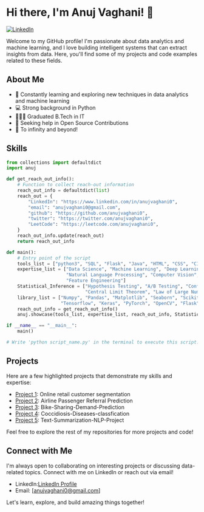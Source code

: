 # Hi there, I'm Anuj Vaghani! 👋
[![LinkedIn](https://img.shields.io/badge/-LinkedIn-blue?style=flat-square&logo=Linkedin&logoColor=white&link=https://www.linkedin.com/in/your-linkedin-profile/)]([https://www.linkedin.com/in/your-linkedin-profile/](https://www.linkedin.com/in/anuj-vaghani-3495b51b7))

Welcome to my GitHub profile! I'm passionate about data analytics and machine learning, and I love building intelligent systems that can extract insights from data. Here, you'll find some of my projects and code examples related to these fields.

## About Me

- 🌱 Constantly learning and exploring new techniques in data analytics and machine learning
- 💻 Strong background in Python
- 👨🏻‍🎓 Graduated B.Tech in IT
- 🤝 Seeking help in Open Source Contributions
- 🚀 To infinity and beyond!

## Skills

```python
from collections import defaultdict
import anuj

def get_reach_out_info():
    # Function to collect reach-out information
    reach_out_info = defaultdict(list)
    reach_out = {
        "LinkedIn": "https://www.linkedin.com/in/anujvaghani0",
        "email": "anujvaghani0@gmail.com",
        "github": "https://github.com/anujvaghani0",
        "twitter": "https://twitter.com/anujvaghani0",
        "LeetCode": "https://leetcode.com/anujvaghani0",
    }
    reach_out_info.update(reach_out)
    return reach_out_info

def main():
    # Entry point of the script
    tools_list = ["python3", "SQL", "Flask", "Java", "HTML", "CSS", "CI/CD"]
    expertise_list = ["Data Science", "Machine Learning", "Deep Learning",
                      "Natural Language Processing", "Computer Vision", "EDA",
                      "Feature Engineering"]
    Statistical_Inference = ["Hypothesis Testing", "A/B Testing", "Confidence Intervals",
                             "Central Limit Theorem", "Law of Large Numbers"]
    library_list = ["Numpy", "Pandas", "Matplotlib", "Seaborn", "Scikit-Learn", "NLTK",
                    "Tensorflow", "Keras", "PyTorch", "OpenCV", "Flask", "Streamlit", "SpaCy"]
    reach_out_info = get_reach_out_info()
    anuj.showcase(tools_list, expertise_list, reach_out_info, Statistical_Inference, library_list)

if __name__ == "__main__":
    main()

# Write 'python script_name.py' in the terminal to execute this script.
```
## Projects

Here are a few highlighted projects that demonstrate my skills and expertise:

- [Project 1](https://github.com/anujvaghani0/Online-Retail-Customer-Segmentation): Online retail customer segmentation
- [Project 2](https://github.com/anujvaghani0/Airline-Passenger-Referral-Prediction): Airline Passenger Referral Prediction
- [Project 3](https://github.com/anujvaghani0/Bike-Sharing-Demand-Prediction): Bike-Sharing-Demand-Prediction
- [Project 4](https://github.com/anujvaghani0/Coccidiosis-Diseases-classfication): Coccidiosis-Diseases-classfication
- [Project 5](https://github.com/anujvaghani0/Text-Summarization-NLP-Project): Text-Summarization-NLP-Project


Feel free to explore the rest of my repositories for more projects and code!

## Connect with Me

I'm always open to collaborating on interesting projects or discussing data-related topics. Connect with me on LinkedIn or reach out via email!

- LinkedIn:[LinkedIn Profile](https://www.linkedin.com/in/anuj-vaghani-3495b51b7)
- Email: [anujvaghani0@gmail.com]

Let's learn, explore, and build amazing things together!
